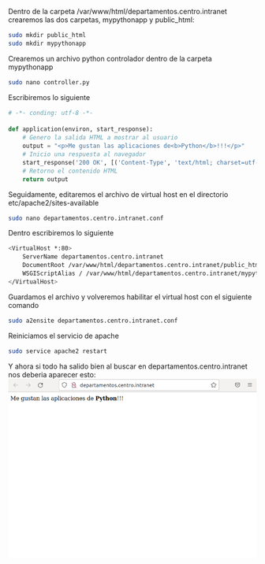 Dentro de la carpeta /var/www/html/departamentos.centro.intranet crearemos las dos carpetas, 
mypythonapp y public_html:
```bash
sudo mkdir public_html
sudo mkdir mypythonapp
```
Crearemos un archivo python controlador dentro de la carpeta mypythonapp
```bash
sudo nano controller.py
```

Escribiremos lo siguiente

```python
# -*- conding: utf-8 -*-

def application(environ, start_response):
    # Genero la salida HTML a mostrar al usuario
    output = "<p>Me gustan las aplicaciones de<b>Python</b>!!!</p>"
    # Inicio una respuesta al navegador
    start_response('200 OK', [('Content-Type', 'text/html; charset=utf-8')])
    # Retorno el contenido HTML
    return output
```
Seguidamente, editaremos el archivo de virtual host en el directorio etc/apache2/sites-available

```bash
sudo nano departamentos.centro.intranet.conf
```

Dentro escribiremos lo siguiente

```bash
<VirtualHost *:80>
    ServerName departamentos.centro.intranet
    DocumentRoot /var/www/html/departamentos.centro.intranet/public_html
    WSGIScriptAlias / /var/www/html/departamentos.centro.intranet/mypythonapp/controller.py
</VirtualHost>
```
Guardamos el archivo y volveremos  habilitar el virtual host con el siguiente comando
```bash
sudo a2ensite departamentos.centro.intranet.conf
```
Reiniciamos el servicio de apache
```bash
sudo service apache2 restart
```
Y ahora si todo ha salido bien al buscar en departamentos.centro.intranet nos deberia aparecer esto:
![image](./Capturas/Screenshot_3.png)
